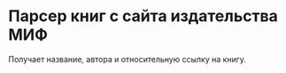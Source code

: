 Парсер книг с сайта издательства МИФ
================================
Получает название, автора и относительную ссылку на книгу.
